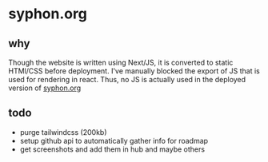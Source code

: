 # syphon.org

## why
Though the website is written using Next/JS, it is converted to static HTMl/CSS before deployment. I've manually blocked the export of JS that is used for rendering in react. Thus, no JS is actually used in the deployed version of [syphon.org](https://syphon.org)

## todo
- purge tailwindcss (200kb)
- setup github api to automatically gather info for roadmap
- get screenshots and add them in hub and maybe others